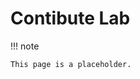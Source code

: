 [//]: # (SPDX-License-Identifier: CC-BY-4.0)

# Contibute Lab

!!! note

    This page is a placeholder.

